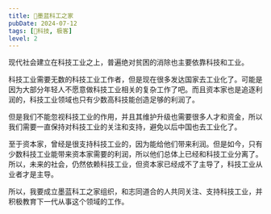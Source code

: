 ```yaml
---
title: 🌌墨蓝科工之家
pubDate: 2024-07-12
tags: [🔭科技, 极客]
level: 2
---
```


现代社会建立在科技工业之上，普遍绝对贫困的消除也主要依靠科技和工业。

科技工业需要无数的科技工业工作者，但是现在很多发达国家去工业化了。可能是因为大部分年轻人不愿意做科技工业相关的复杂工作了吧。而且资本家也是追逐利润的，科技工业领域也只有少数高科技能创造足够的利润了。

但是我们不能忽视科技工业的作用，并且其维护升级也需要很多人才和资金，所以我们需要一直保持对科技工业的关注和支持，避免以后中国也去工业化了。

至于资本家，曾经是很支持科技工业的，因为能给他们带来利润。但是如今，只有少数科技工业能带来资本家需要的利润，所以他们总体上已经和科技工业分离了。所以，未来的社会，仍然依赖科技工业，但资本家已经成不了主导了，科技工业从业者才是主导。

所以，我要成立墨蓝科工之家组织，和志同道合的人共同关注、支持科技工业，并积极教育下一代从事这个领域的工作。
